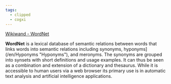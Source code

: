 ```yaml
---
tags:
  - clipped
  - cogxi
---
```

[Wikiwand - WordNet](https://www.wikiwand.com/en/WordNet)

**WordNet** is a lexical database of semantic relations between words that links words into semantic relations including synonyms, hyponyms](/en/Hyponyms "Hyponyms"), and meronyms. The synonyms are grouped into synsets with short definitions and usage examples. It can thus be seen as a combination and extension of a dictionary and thesaurus. While it is accessible to human users via a web browser its primary use is in automatic text analysis and artificial intelligence applications.